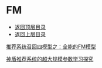 # FM

* [返回顶层目录](../../../../SUMMARY.md)
* [返回上层目录](deep-learning.md)



[推荐系统召回四模型之：全能的FM模型](https://zhuanlan.zhihu.com/p/58160982)

[神盾推荐系统的超大规模参数学习探究](https://www.toutiao.com/a6680099746641609227)









